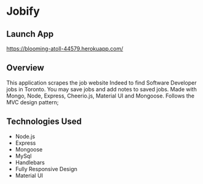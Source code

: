 # Jobify
## Launch App
https://blooming-atoll-44579.herokuapp.com/

## Overview
This application scrapes the job website Indeed to find Software Developer jobs in Toronto. You may save jobs and add notes to saved jobs. Made with Mongo, Node, Express, Cheerio.js, Material UI and Mongoose. Follows the MVC design pattern;

## Technologies Used
* Node.js
* Express
* Mongoose
* MySql
* Handlebars
* Fully Responsive Design
* Material UI
